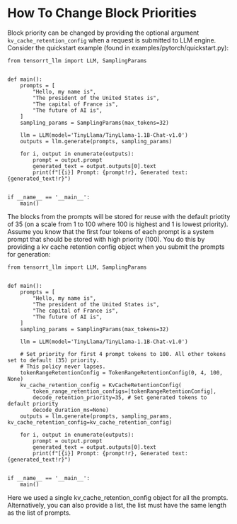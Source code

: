 # How To Change Block Priorities

Block priority can be changed by providing the optional argument ```kv_cache_retention_config``` when a request is submitted to LLM engine. Consider the quickstart example (found in examples/pytorch/quickstart.py):

```
from tensorrt_llm import LLM, SamplingParams


def main():
    prompts = [
        "Hello, my name is",
        "The president of the United States is",
        "The capital of France is",
        "The future of AI is",
    ]
    sampling_params = SamplingParams(max_tokens=32)

    llm = LLM(model='TinyLlama/TinyLlama-1.1B-Chat-v1.0')
    outputs = llm.generate(prompts, sampling_params)

    for i, output in enumerate(outputs):
        prompt = output.prompt
        generated_text = output.outputs[0].text
        print(f"[{i}] Prompt: {prompt!r}, Generated text: {generated_text!r}")


if __name__ == '__main__':
    main()
```

The blocks from the prompts will be stored for reuse with the default priotity of 35 (on a scale from 1 to 100 where 100 is highest and 1 is lowest priority). Assume you know that the first four tokens of each prompt is a system prompt that should be stored with high priority (100). You do this by providing a kv cache retention config object when you submit the prompts for generation:

```
from tensorrt_llm import LLM, SamplingParams


def main():
    prompts = [
        "Hello, my name is",
        "The president of the United States is",
        "The capital of France is",
        "The future of AI is",
    ]
    sampling_params = SamplingParams(max_tokens=32)

    llm = LLM(model='TinyLlama/TinyLlama-1.1B-Chat-v1.0')

    # Set priority for first 4 prompt tokens to 100. All other tokens set to default (35) priority.
    # This policy never lapses.
    tokenRangeRetentionConfig = TokenRangeRetentionConfig(0, 4, 100, None)
    kv_cache_retention_config = KvCacheRetentionConfig(
        token_range_retention_configs=[tokenRangeRetentionConfig],
        decode_retention_priority=35, # Set generated tokens to default priority
        decode_duration_ms=None)
    outputs = llm.generate(prompts, sampling_params, kv_cache_retention_config=kv_cache_retention_config)

    for i, output in enumerate(outputs):
        prompt = output.prompt
        generated_text = output.outputs[0].text
        print(f"[{i}] Prompt: {prompt!r}, Generated text: {generated_text!r}")


if __name__ == '__main__':
    main()
```

Here we used a single kv_cache_retention_config object for all the prompts. Alternatively, you can also provide a list, the list must have the same length as the list of prompts.
